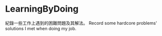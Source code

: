 # LearningByDoing
紀錄一些工作上遇到的困難問題及其解法。
Record some hardcore problems' solutions I met when doing my job.
